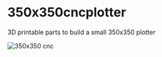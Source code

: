 # 350x350cncplotter
3D printable parts to build a small 350x350 plotter

<img src="final8.JPG" alt="350x350 cnc" title="Small CNC skeleton">

